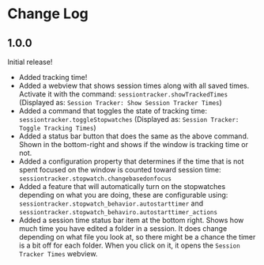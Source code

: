 # Change Log
## 1.0.0
Initial release!

- Added tracking time!
- Added a webview that shows session times along with all saved times. Activate it with the command: `sessiontracker.showTrackedTimes` (Displayed as: `Session Tracker: Show Session Tracker Times`)
- Added a command that toggles the state of tracking time: `sessiontracker.toggleStopwatches`  (Displayed as: `Session Tracker: Toggle Tracking Times`)
- Added a status bar button that does the same as the above command. Shown in the bottom-right and shows if the window is tracking time or not.
- Added a configuration property that determines if the time that is not spent focused on the window is counted toward session time: `sessiontracker.stopwatch.changebasedonfocus`
- Added a feature that will automatically turn on the stopwatches depending on what you are doing, these are configurable using: `sessiontracker.stopwatch_behavior.autostarttimer` and `sessiontracker.stopwatch_behaviro.autostarttimer_actions`
- Added a session time status bar item at the bottom right. Shows how much time you have edited a folder in a session. It does change depending on what file you look at, so there might be a chance the timer is a bit off for each folder. When you click on it, it opens the `Session Tracker Times` webview.